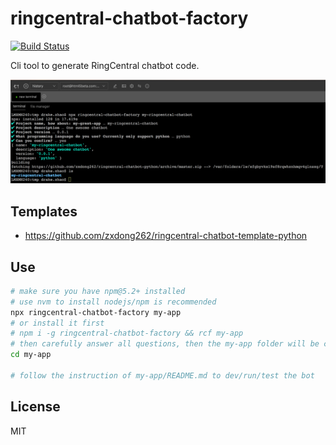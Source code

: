 
# ringcentral-chatbot-factory

[![Build Status](https://travis-ci.org/zxdong262/ringcentral-chatbot-factory.svg?branch=test)](https://travis-ci.org/zxdong262/ringcentral-chatbot-factory)

Cli tool to generate RingCentral chatbot code.

![screenshot](screenshots/screenshot.png)

## Templates
- https://github.com/zxdong262/ringcentral-chatbot-template-python


## Use
```bash
# make sure you have npm@5.2+ installed
# use nvm to install nodejs/npm is recommended
npx ringcentral-chatbot-factory my-app
# or install it first
# npm i -g ringcentral-chatbot-factory && rcf my-app
# then carefully answer all questions, then the my-app folder will be create
cd my-app

# follow the instruction of my-app/README.md to dev/run/test the bot
```

## License
MIT





